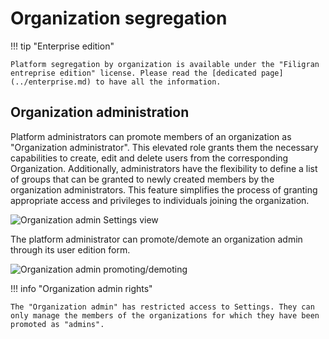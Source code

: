 # Organization segregation

!!! tip "Enterprise edition"

    Platform segregation by organization is available under the "Filigran entreprise edition" license. Please read the [dedicated page](../enterprise.md) to have all the information.


<!-- Introduction of the feature -->

<!-- 
PART 1
About set-up/parameterization section: 
- prerequisites (e.g. all users must be in an organization, otherwise they won't be able to connect to the platform + connector users must be in the main platform organization)
- Where to enable it (Settings > Security > Policy)
-->

<!-- 
PART 2
How it works / How to use it:
- who will see what 
- click on the button existing in each entity OR/AND automating with playbooks
- if a container is shared -> its contents are shared automatically
- ...
-->

## Organization administration

Platform administrators can promote members of an organization as "Organization administrator". This elevated role grants them the necessary capabilities to create, edit and delete users from the corresponding Organization. Additionally, administrators have the flexibility to define a list of groups that can be granted to newly created members by the organization administrators. This feature simplifies the process of granting appropriate access and privileges to individuals joining the organization.

![Organization admin Settings view](assets/organization_admin_view.png)

The platform administrator can promote/demote an organization admin through its user edition form.

![Organization admin promoting/demoting](assets/define_organization_admin.png)

!!! info "Organization admin rights"

    The "Organization admin" has restricted access to Settings. They can only manage the members of the organizations for which they have been promoted as "admins".